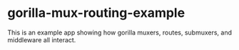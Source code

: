 # gorilla-mux-routing-example
This is an example app showing how gorilla muxers, routes, submuxers, and middleware all interact.
